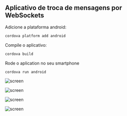 
## Aplicativo de troca de mensagens por WebSockets


Adicione a plataforma android:
```bash
cordova platform add android
```


Compile o aplicativo:
```bash
cordova build
```

Rode o aplication no seu smartphone
```bash
cordova run android
```


![screen](screenshot1.png)

![screen](screenshot2.png)

![screen](screenshot3.png)

![screen](screenshot4.png)

